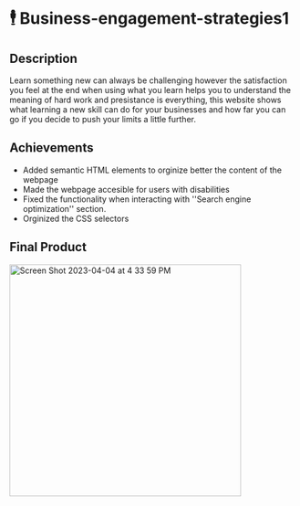 # 🕴️ Business-engagement-strategies1

## Description

Learn something new can always be challenging however the satisfaction you feel at the end when using what you learn helps you to understand the meaning of hard work and presistance is everything, this website shows what learning a new skill can do for your businesses and how far you can go if you decide to push your limits a little further.

## Achievements
- Added semantic HTML elements to orginize better the content of the webpage
- Made the webpage accesible for users with disabilities 
- Fixed the functionality when interacting with ''Search engine optimization'' section.
- Orginized the CSS selectors 

## Final Product
<img width="406" alt="Screen Shot 2023-04-04 at 4 33 59 PM" src="https://user-images.githubusercontent.com/128196586/229914874-d10e5712-096b-440c-a43b-a9b531fdc102.png">




